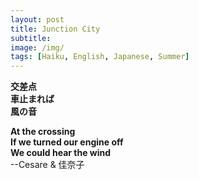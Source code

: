 ```yaml
---
layout: post
title: Junction City
subtitle: 
image: /img/
tags: [Haiku, English, Japanese, Summer]
---
```


**交差点  
車止まれば  
風の音**

**At the crossing  
If we turned our engine off    
We could hear the wind**   
  --Cesare & 佳奈子
